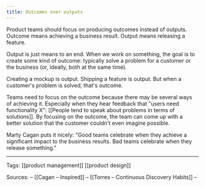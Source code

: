 ```yaml
---
title: Outcomes over outputs
---
```


Product teams should focus on producing outcomes instead of outputs.
Outcome means achieving a business result.
Output means releasing a feature.

Output is just means to an end. When we work on something, the goal is to create some kind of outcome: typically solve a problem for a customer or the business (or, ideally, both at the same time).

Creating a mockup is output. Shipping a feature is output. But when a customer's problem is solved, that's outcome.

Teams need to focus on the outcome because there may be several ways of achieving it. Especially when they hear feedback that "users need functionality X": [[People tend to speak about problems in terms of solutions]]. By focusing on the outcome, the team can come up with a better solution that the customer couldn't even imagine possible.

Marty Cagan puts it nicely:
"Good teams celebrate when they achieve a significant impact to the business results. Bad teams celebrate when they release something."

---

Tags: [[product management]] [[product design]]

Sources:
– [[Cagan – Inspired]]
– [[Torres – Continuous Discovery Habits]]
– 